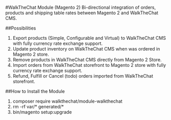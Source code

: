 #WalkTheChat Module (Magento 2)
Bi-directional integration of orders, products and shipping table rates between Magento 2 and WalkTheChat CMS. 

##Possibilities
1. Export products (Simple, Configurable and Virtual) to WalkTheChat CMS with fully currency rate exchange support.
2. Update product inventory on WalkTheChat CMS when was ordered in Magento 2 store.
3. Remove products in WalkTheChat CMS directly from Magento 2 Store.
4. Import orders from WalkTheChat storefront to Magento 2 store with fully currency rate exchange support.
5. Refund, Fulfill or Cancel (todo) orders imported from WalkTheChat storefront.

##How to Install the Module
1. composer require walkthechat/module-walkthechat
2. rm -rf var/* generated/*
3. bin/magento setup:upgrade
